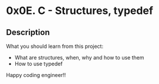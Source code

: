 # 0x0E. C - Structures, typedef

## Description 

What you should learn from this project:

* What are structures, when, why and how to use them
* How to use typedef

Happy coding engineer!!
